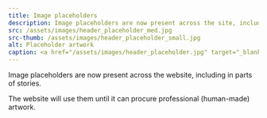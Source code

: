 ```yaml
---
title: Image placeholders
description: Image placeholders are now present across the site, including in parts of stories
src: /assets/images/header_placeholder_med.jpg
src-thumb: /assets/images/header_placeholder_small.jpg
alt: Placeholder artwork
caption: <a href="/assets/images/header_placeholder.jpg" target="_blank">A.I. placeholder artwork</a> generated using <a href="https://creator.nightcafe.studio/creation/HR9lDACHYU1AtcC5bOSU" target="_blank">NightCafe Stable Diffusion v1.5 ⧉</a> — <a href="https://creativecommons.org/publicdomain/zero/1.0/" target="_blank">CC0 1.0 ⧉</a>
---
```


Image placeholders are now present across the website, including in parts of stories.

The website will use them until it can procure professional (human-made) artwork.